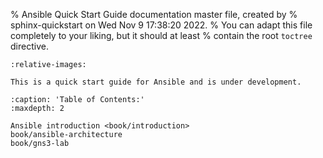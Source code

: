 % Ansible Quick Start Guide documentation master file, created by
% sphinx-quickstart on Wed Nov  9 17:38:20 2022.
% You can adapt this file completely to your liking, but it should at least
% contain the root `toctree` directive.

```{include} ../../README.md
:relative-images:
```

```{warning}
This is a quick start guide for Ansible and is under development.
```

```{toctree}
:caption: 'Table of Contents:'
:maxdepth: 2

Ansible introduction <book/introduction>
book/ansible-architecture
book/gns3-lab
```
